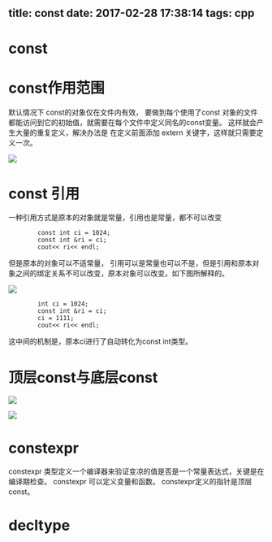 title: const
date: 2017-02-28 17:38:14
tags: cpp
---

# const

# const作用范围
默认情况下 const的对象仅在文件内有效， 要做到每个使用了const 对象的文件都能访问到它的初始值，就需要在每个文件中定义同名的const变量。
这样就会产生大量的重复定义，解决办法是 在定义前面添加 extern 关键字，这样就只需要定义一次。

![](/uploads/14882751985729.jpg)

# const 引用

一种引用方式是原本的对象就是常量，引用也是常量，都不可以改变

~~~
        const int ci = 1024;
        const int &ri = ci;
        cout<< ri<< endl;
~~~

但是原本的对象可以不适常量， 引用可以是常量也可以不是，但是引用和原本对象之间的绑定关系不可以改变，原本对象可以改变。如下图所解释的。

![](/uploads/14883392364050.jpg)

~~~
        int ci = 1024;
        const int &ri = ci;
        ci = 1111;
        cout<< ri<< endl;
~~~

这中间的机制是，原本ci进行了自动转化为const int类型。


# 顶层const与底层const

![](/uploads/14887833321005.jpg)

![](/uploads/14887833419019.jpg)

# constexpr 
constexpr 类型定义一个编译器来验证变凉的值是否是一个常量表达式，关键是在编译期检查。
constexpr 可以定义变量和函数。
constexpr定义的指针是顶层const。

# decltype


